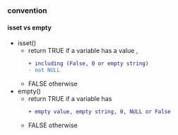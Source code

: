 ### convention
 #### isset vs empty
   - isset()
     - return TRUE if a variable has a value ,  
       ```diff 
       + including (False, 0 or empty string)
       - not NULL
       ```
     - FALSE otherwise
   - empty()
     - return TRUE if a variable has 
       ```diff 
       + empty value, empty string, 0, NULL or False
       ```
     - FALSE otherwise
 
